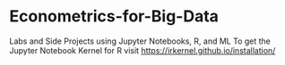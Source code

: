 # Econometrics-for-Big-Data
Labs and Side Projects using Jupyter Notebooks, R, and ML 
To get the Jupyter Notebook Kernel for R visit https://irkernel.github.io/installation/
